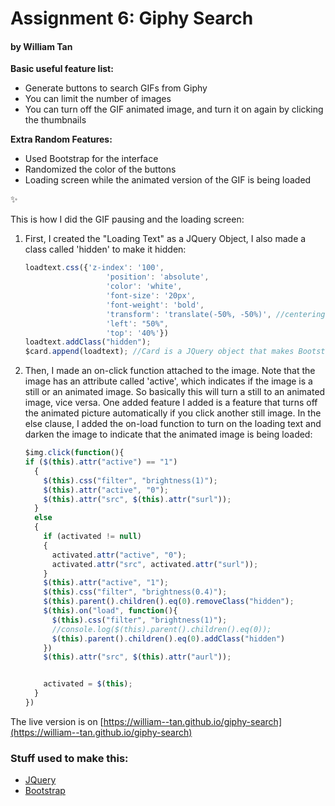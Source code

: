 # Assignment 6: Giphy Search
####  by William Tan

**Basic useful feature list:**

 * Generate buttons to search GIFs from Giphy
 * You can limit the number of images
 * You can turn off the GIF animated image, and turn it on again by clicking the thumbnails

**Extra Random Features:**

 * Used Bootstrap for the interface
 * Randomized the color of the buttons
 * Loading screen while the animated version of the GIF is being loaded

 :sparkles:
 
 This is how I did the GIF pausing and the loading screen:
 
 1) First, I created the "Loading Text" as a JQuery Object,  I also made a class called 'hidden' to make it hidden:

    ```javascript
    loadtext.css({'z-index': '100',
                      'position': 'absolute',
                      'color': 'white',
                      'font-size': '20px',
                      'font-weight': 'bold',
                      'transform': 'translate(-50%, -50%)', //centering the text
                      'left': "50%",
                      'top': '40%'})
    loadtext.addClass("hidden");
    $card.append(loadtext); //Card is a JQuery object that makes Bootstrap Cards
    ```
2) Then, I made an on-click function attached to the image. Note that the image has an attribute called 'active', which indicates if the image is a still or an animated image. So basically this will turn a still to an animated image, vice versa. One added feature I added is a feature that turns off the animated picture automatically if you click another still image. In the else clause, I added the on-load function to turn on the loading text and darken the image to indicate that the animated image is being loaded:
    ```javascript
    $img.click(function(){
    if ($(this).attr("active") == "1")
      {
        $(this).css("filter", "brightness(1)");
        $(this).attr("active", "0");
        $(this).attr("src", $(this).attr("surl"));
      }
      else
      {
        if (activated != null)
        {
          activated.attr("active", "0");
          activated.attr("src", activated.attr("surl"));
        }
        $(this).attr("active", "1");
        $(this).css("filter", "brightness(0.4)");
        $(this).parent().children().eq(0).removeClass("hidden");
        $(this).on("load", function(){
          $(this).css("filter", "brightness(1)");
          //console.log($(this).parent().children().eq(0));
          $(this).parent().children().eq(0).addClass("hidden")
        })
        $(this).attr("src", $(this).attr("aurl"));


        activated = $(this);
      }
    })
    ```

The live version is on [https://william--tan.github.io/giphy-search](https://william--tan.github.io/giphy-search)


### Stuff used to make this:

 * [JQuery](jquery.com)
 * [Bootstrap](getbootstrap.com)
